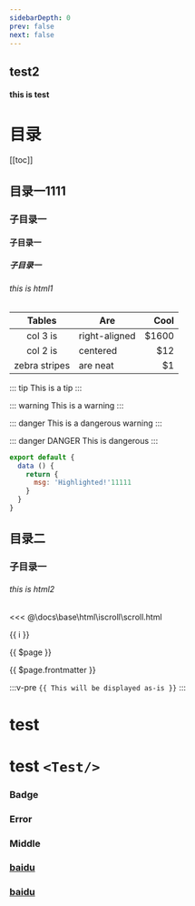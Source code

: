 ```yaml
---
sidebarDepth: 0
prev: false
next: false
---
```

[^_^]: <我是注释>
## test2
#### this is test

# 目录
[[toc]]

## 目录一1111
### 子目录一
#### 子目录一
##### 子目录一
###### this is html1

| Tables        | Are           | Cool
|:-------------:|---------------|------:
| col 3 is      | right-aligned | $1600
| col 2 is      | centered      | $12
| zebra stripes | are neat      | $1    

::: tip
This is a tip
:::

::: warning
This is a warning
:::

::: danger
This is a dangerous warning
:::

::: danger DANGER
This is dangerous
:::

``` js
export default {
  data () {
    return {
      msg: 'Highlighted!'11111
    }
  }
}
```

## 目录二
### 子目录一
###### this is html2

<<< @\docs\base\html\iscroll\scroll.html

<span v-for="i in 3">{{ i }} </span>

{{ $page }}

{{ $page.frontmatter }}

:::v-pre
`{{ This will be displayed as-is }}`
:::

<Test/>

# test <Test/>
# test `<Test/>`

### Badge <Badge text="beta" type="warn"/> <Badge text="0.10.1+"/>
### Error <Badge text="error" type="error"/>
### Middle <Badge text="tips" vertical="middle"/>

### [baidu](https://www.baidu.com/)

### <a href="https://www.baidu.com/" target="_blank">baidu</a><OutboundLink/>